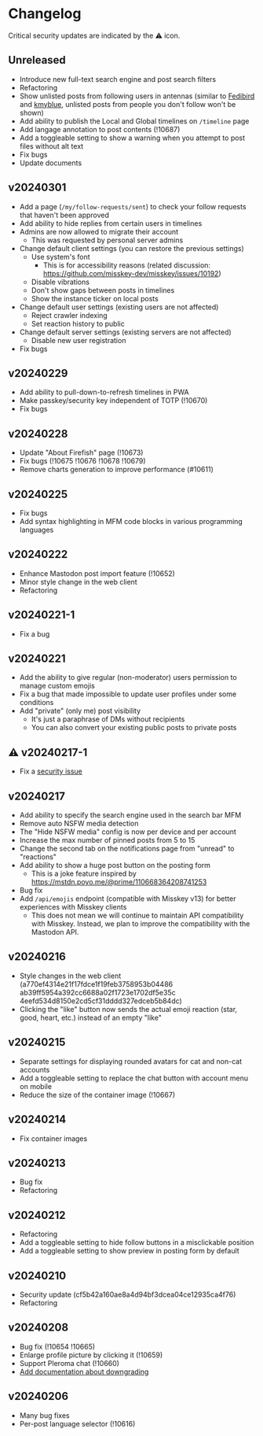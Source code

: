 # Changelog

Critical security updates are indicated by the :warning: icon.

## Unreleased

- Introduce new full-text search engine and post search filters
- Refactoring
- Show unlisted posts from following users in antennas (similar to [Fedibird](https://github.com/fedibird/mastodon/tree/fedibird) and [kmyblue](https://github.com/kmycode/mastodon), unlisted posts from people you don't follow won't be shown)
- Add ability to publish the Local and Global timelines on `/timeline` page
- Add langage annotation to post contents (!10687)
- Add a toggleable setting to show a warning when you attempt to post files without alt text
- Fix bugs
- Update documents

## v20240301

- Add a page (`/my/follow-requests/sent`) to check your follow requests that haven't been approved
- Add ability to hide replies from certain users in timelines
- Admins are now allowed to migrate their account
	- This was requested by personal server admins
- Change default client settings (you can restore the previous settings)
	- Use system's font
		- This is for accessibility reasons (related discussion: <https://github.com/misskey-dev/misskey/issues/10192>)
	- Disable vibrations
	- Don't show gaps between posts in timelines
	- Show the instance ticker on local posts
- Change default user settings (existing users are not affected)
	- Reject crawler indexing
	- Set reaction history to public
- Change default server settings (existing servers are not affected)
	- Disable new user registration
- Fix bugs

## v20240229

- Add ability to pull-down-to-refresh timelines in PWA
- Make passkey/security key independent of TOTP (!10670)
- Fix bugs

## v20240228

- Update "About Firefish" page (!10673)
- Fix bugs (!10675 !10676 !10678 !10679)
- Remove charts generation to improve performance (#10611)

## v20240225

- Fix bugs
- Add syntax highlighting in MFM code blocks in various programming languages

## v20240222

- Enhance Mastodon post import feature (!10652)
- Minor style change in the web client
- Refactoring

## v20240221-1

- Fix a bug

## v20240221

- Add the ability to give regular (non-moderator) users permission to manage custom emojis
- Fix a bug that made impossible to update user profiles under some conditions
- Add "private" (only me) post visibility
	- It's just a paraphrase of DMs without recipients
	- You can also convert your existing public posts to private posts

## :warning: v20240217-1

- Fix a [security issue](https://github.com/misskey-dev/misskey/security/advisories/GHSA-qqrm-9grj-6v32)

## v20240217

- Add ability to specify the search engine used in the search bar MFM
- Remove auto NSFW media detection
- The "Hide NSFW media" config is now per device and per account
- Increase the max number of pinned posts from 5 to 15
- Change the second tab on the notifications page from "unread" to "reactions"
- Add ability to show a huge post button on the posting form
	- This is a joke feature inspired by https://mstdn.poyo.me/@prime/110668364208741253
- Bug fix
- Add `/api/emojis` endpoint (compatible with Misskey v13) for better experiences with Misskey clients
	- This does not mean we will continue to maintain API compatibility with Misskey. Instead, we plan to improve the compatibility with the Mastodon API.

## v20240216

- Style changes in the web client (a770ef4314e21f17fdce1f19feb3758953b04486 ab39ff5954a392cc6688a02f1723e1702df5e35c 4eefd534d8150e2cd5cf31dddd327edceb5b84dc)
- Clicking the "like" button now sends the actual emoji reaction (star, good, heart, etc.) instead of an empty "like"

## v20240215

- Separate settings for displaying rounded avatars for cat and non-cat accounts
- Add a toggleable setting to replace the chat button with account menu on mobile
- Reduce the size of the container image (!10667)

## v20240214

- Fix container images

## v20240213

- Bug fix
- Refactoring

## v20240212

- Refactoring
- Add a toggleable setting to hide follow buttons in a misclickable position
- Add a toggleable setting to show preview in posting form by default

## v20240210

- Security update (cf5b42a160ae8a4d94bf3dcea04ce12935ca4f76)
- Refactoring

## v20240208

- Bug fix (!10654 !10665)
- Enlarge profile picture by clicking it (!10659)
- Support Pleroma chat (!10660)
- [Add documentation about downgrading](./docs/downgrade.md)

## v20240206

- Many bug fixes
- Per-post language selector (!10616)
